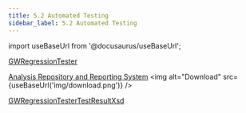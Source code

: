 ```yaml
---
title: 5.2 Automated Testing
sidebar_label: 5.2 Automated Testing
---
```


import useBaseUrl from '@docusaurus/useBaseUrl';

[GWRegressionTester](artifacts/internalGwRegressionTester)  

[Analysis Repository and Reporting System](<artifacts/Analysis Repository and Reporting System.docx>) <img alt="Download" src={useBaseUrl('img/download.png')} />

[GWRegressionTester](artifacts/internalGwRegressionTester)[TestResultXsd](<artifacts/TestResultXsd.xsd>) 

